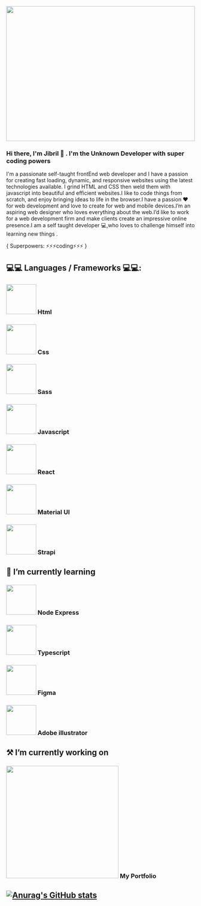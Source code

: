 <img src="https://user-images.githubusercontent.com/54681761/113208559-9ea1c780-927a-11eb-971e-d96c12b84cfb.jpeg" width="100%" height="360px">



<!--
**JibrilOs/jibrilos** is a ✨ _special_ ✨ repository because its `README.md` (this file) appears on your GitHub profile.

Here are some ideas to get you started:

- 🔭 I’m currently working on ...
- 🌱 I’m currently learning ...
- 👯 I’m looking to collaborate on ...
- 🤔 I’m looking for help with ...
- 💬 Ask me about ...
- 📫 How to reach me: ...
- 😄 Pronouns: ...
- - ⚡ Fun fact: ...


###  <img src="" width="80px"  >  
-->
### Hi there, I'm Jibril 👋 .  I'm the Unknown Developer with super coding powers

I'm a passionate self-taught frontEnd web developer and I have a passion for creating fast loading, dynamic, and responsive websites using the latest technologies available. I grind HTML and CSS then weld them with javascript into beautiful and efficient websites.I like to code things from scratch, and enjoy bringing ideas to life in the browser.I have a passion ❤ for web development and love to create for web and mobile devices.I’m an aspiring web designer who loves everything about the web.I’d like to work for a web development firm  and make clients create an impressive online presence.I am a self taught developer 💻,who loves to challenge himself into learning new things .

{ Superpowers: ⚡⚡⚡coding⚡⚡⚡ }


## 💻💻 Languages / Frameworks 💻💻:
### <img src="https://is2-ssl.mzstatic.com/image/thumb/Purple124/v4/fd/b6/3f/fdb63f89-c074-45fb-20ac-1cf5bf6251c9/AppIcon-0-0-1x_U007emarketing-0-0-0-6-0-0-sRGB-0-0-0-GLES2_U002c0-512MB-85-220-0-0.png/1200x630wa.png" width="80px"  >  Html
###  <img src="https://colorlib.com/wp/wp-content/uploads/sites/2/creative-css3-tutorials.jpg" width="80px"  >  Css
###  <img src="https://user-images.githubusercontent.com/54681761/113210777-4ae4ad80-927d-11eb-8b89-a37910f2f74d.png" width="80px"  > Sass 
###  <img src="https://user-images.githubusercontent.com/54681761/113211310-fe4da200-927d-11eb-971c-fbe0d2485d0b.png" width="80px"  > Javascript
###  <img src="https://user-images.githubusercontent.com/54681761/113211441-23421500-927e-11eb-8994-51fa4fa43e14.png" width="80px"  > React
###  <img src="https://user-images.githubusercontent.com/54681761/113211595-5be1ee80-927e-11eb-8b1a-925c061e6d75.png" width="80px"  > Material UI 
###  <img src="https://user-images.githubusercontent.com/54681761/113211767-99df1280-927e-11eb-8ef7-dee45e153cbf.png" width="80px"  > Strapi
## 🌱 I’m currently learning 
###  <img src="https://user-images.githubusercontent.com/54681761/113212316-415c4500-927f-11eb-90ad-f748b335f479.png" width="80px"  >  Node Express 

###  <img src="https://user-images.githubusercontent.com/54681761/113212427-681a7b80-927f-11eb-83a2-2889ca076e2f.png" width="80px"  >   Typescript
###  <img src="https://user-images.githubusercontent.com/54681761/113212526-8d0eee80-927f-11eb-88cb-439537c87f43.png" width="80px"  >   Figma 

###  <img src="https://user-images.githubusercontent.com/54681761/113212598-a6179f80-927f-11eb-94e5-88fd131dba2a.png" width="80px"  >   Adobe illustrator 


## ⚒ I’m currently working on
###  <img src="https://user-images.githubusercontent.com/54681761/113212677-c2b3d780-927f-11eb-9dde-6f0e6b2374bf.png" width="300px"   heigth="auto">  My Portfolio


## [![Anurag's GitHub stats](https://github-readme-stats.vercel.app/api?username=JibrilOs)](https://github.com/anuraghazra/github-readme-stats)



